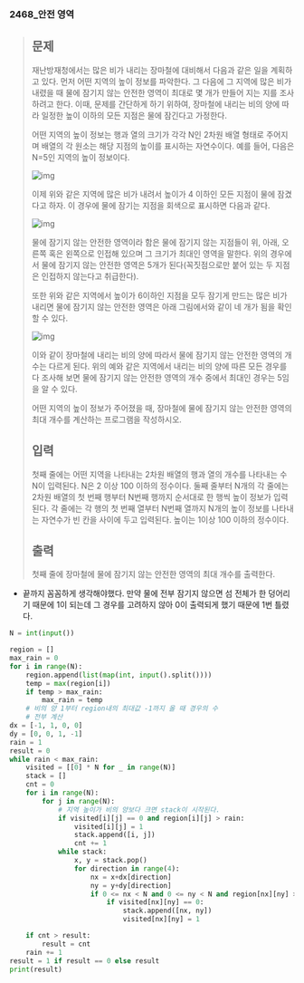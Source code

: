 ### 2468_안전 영역

> ## 문제
>
> 재난방재청에서는 많은 비가 내리는 장마철에 대비해서 다음과 같은 일을 계획하고 있다. 먼저 어떤 지역의 높이 정보를 파악한다. 그 다음에 그 지역에 많은 비가 내렸을 때 물에 잠기지 않는 안전한 영역이 최대로 몇 개가 만들어 지는 지를 조사하려고 한다. 이때, 문제를 간단하게 하기 위하여, 장마철에 내리는 비의 양에 따라 일정한 높이 이하의 모든 지점은 물에 잠긴다고 가정한다.
>
> 어떤 지역의 높이 정보는 행과 열의 크기가 각각 N인 2차원 배열 형태로 주어지며 배열의 각 원소는 해당 지점의 높이를 표시하는 자연수이다. 예를 들어, 다음은 N=5인 지역의 높이 정보이다.
>
> ![img](https://onlinejudgeimages.s3-ap-northeast-1.amazonaws.com/upload/images/w1.png)
>
> 이제 위와 같은 지역에 많은 비가 내려서 높이가 4 이하인 모든 지점이 물에 잠겼다고 하자. 이 경우에 물에 잠기는 지점을 회색으로 표시하면 다음과 같다. 
>
> ![img](https://onlinejudgeimages.s3-ap-northeast-1.amazonaws.com/upload/images/w2.png)
>
> 물에 잠기지 않는 안전한 영역이라 함은 물에 잠기지 않는 지점들이 위, 아래, 오른쪽 혹은 왼쪽으로 인접해 있으며 그 크기가 최대인 영역을 말한다. 위의 경우에서 물에 잠기지 않는 안전한 영역은 5개가 된다(꼭짓점으로만 붙어 있는 두 지점은 인접하지 않는다고 취급한다). 
>
> 또한 위와 같은 지역에서 높이가 6이하인 지점을 모두 잠기게 만드는 많은 비가 내리면 물에 잠기지 않는 안전한 영역은 아래 그림에서와 같이 네 개가 됨을 확인할 수 있다. 
>
> ![img](https://onlinejudgeimages.s3-ap-northeast-1.amazonaws.com/upload/images/w4.png)
>
> 이와 같이 장마철에 내리는 비의 양에 따라서 물에 잠기지 않는 안전한 영역의 개수는 다르게 된다. 위의 예와 같은 지역에서 내리는 비의 양에 따른 모든 경우를 다 조사해 보면 물에 잠기지 않는 안전한 영역의 개수 중에서 최대인 경우는 5임을 알 수 있다. 
>
> 어떤 지역의 높이 정보가 주어졌을 때, 장마철에 물에 잠기지 않는 안전한 영역의 최대 개수를 계산하는 프로그램을 작성하시오. 
>
> ## 입력
>
> 첫째 줄에는 어떤 지역을 나타내는 2차원 배열의 행과 열의 개수를 나타내는 수 N이 입력된다. N은 2 이상 100 이하의 정수이다. 둘째 줄부터 N개의 각 줄에는 2차원 배열의 첫 번째 행부터 N번째 행까지 순서대로 한 행씩 높이 정보가 입력된다. 각 줄에는 각 행의 첫 번째 열부터 N번째 열까지 N개의 높이 정보를 나타내는 자연수가 빈 칸을 사이에 두고 입력된다. 높이는 1이상 100 이하의 정수이다.
>
> ## 출력
>
> 첫째 줄에 장마철에 물에 잠기지 않는 안전한 영역의 최대 개수를 출력한다.



- 끝까지 꼼꼼하게 생각해야했다. 만약 물에 전부 잠기지 않으면 섬 전체가 한 덩어리기 때문에 1이 되는데 그 경우를 고려하지 않아 0이 출력되게 했기 때문에 1번 틀렸다.

```python
N = int(input())

region = []
max_rain = 0
for i in range(N):
    region.append(list(map(int, input().split())))
    temp = max(region[i])
    if temp > max_rain:
        max_rain = temp
    # 비의 양 1부터 region내의 최대값 -1까지 올 때 경우의 수
    # 전부 계산
dx = [-1, 1, 0, 0]
dy = [0, 0, 1, -1]
rain = 1
result = 0
while rain < max_rain:
    visited = [[0] * N for _ in range(N)]
    stack = []
    cnt = 0
    for i in range(N):
        for j in range(N):
            # 지역 높이가 비의 양보다 크면 stack이 시작된다.
            if visited[i][j] == 0 and region[i][j] > rain:
                visited[i][j] = 1
                stack.append([i, j])
                cnt += 1
            while stack:
                x, y = stack.pop()
                for direction in range(4):
                    nx = x+dx[direction]
                    ny = y+dy[direction]
                    if 0 <= nx < N and 0 <= ny < N and region[nx][ny] > rain:
                        if visited[nx][ny] == 0:
                            stack.append([nx, ny])
                            visited[nx][ny] = 1

    if cnt > result:
        result = cnt
    rain += 1
result = 1 if result == 0 else result
print(result)
```

